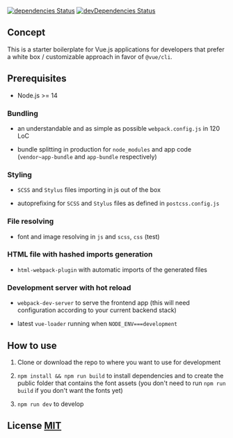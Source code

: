[![dependencies Status](https://david-dm.org/pegiadise/vue-bleeding-edge-starter/status.svg)](https://david-dm.org/pegiadise/vue-bleeding-edge-starter)
[![devDependencies Status](https://david-dm.org/pegiadise/vue-bleeding-edge-starter/dev-status.svg)](https://david-dm.org/pegiadise/vue-bleeding-edge-starter?type=dev)

## Concept

This is a starter boilerplate for Vue.js applications for developers that prefer a white box / customizable approach in favor of `@vue/cli`.

## Prerequisites

- Node.js >= 14

### Bundling

- an understandable and as simple as possible `webpack.config.js` in 120 LoC

- bundle splitting in production for `node_modules` and app code (`vendor~app-bundle` and `app-bundle` respectively)

### Styling

- `SCSS` and `Stylus` files importing in js out of the box

- autoprefixing for `SCSS` and `Stylus` files as defined in `postcss.config.js`

### File resolving

- font and image resolving in `js` and `scss`, `css` (test)

### HTML file with hashed imports generation

- `html-webpack-plugin` with automatic imports of the generated files

### Development server with hot reload

- `webpack-dev-server` to serve the frontend app (this will need configuration according to your current backend stack)

- latest `vue-loader` running when `NODE_ENV===development`

## How to use

1. Clone or download the repo to where you want to use for development

1. `npm install && npm run build` to install dependencies and to create the public folder that contains the font assets (you don't need to run `npm run build` if you don't want the fonts yet)

1. `npm run dev` to develop

## License [MIT](https://oss.ninja/mit)

